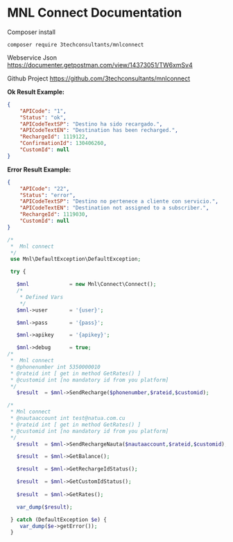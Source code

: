 # MNL Connect Documentation

  Composer install

    composer require 3techconsultants/mnlconnect
    
Webservice Json
    https://documenter.getpostman.com/view/14373051/TW6xmSv4

Github Project
    https://github.com/3techconsultants/mnlconnect

**Ok Result Example:**
```json
{
    "APICode": "1",
    "Status": "ok",
    "APICodeTextSP": "Destino ha sido recargado.",
    "APICodeTextEN": "Destination has been recharged.",
    "RechargeId": 1119122,
    "ConfirmationId": 130406260,
    "CustomId": null
}
```


**Error Result Example:**
```json
{
    "APICode": "22",
    "Status": "error",
    "APICodeTextSP": "Destino no pertenece a cliente con servicio.",
    "APICodeTextEN": "Destination not assigned to a subscriber.",
    "RechargeId": 1119030,
    "CustomId": null
}
```

```php
/*
 *  Mnl connect
 */
 use Mnl\DefaultException\DefaultException;

 try {

   $mnl             = new Mnl\Connect\Connect();
   /*
    * Defined Vars
    */
   $mnl->user       = '{user}';

   $mnl->pass       = '{pass}';

   $mnl->apikey     = '{apikey}';

   $mnl->debug      = true;
/*
 *  Mnl connect
 * @phonenumber int 5350000010
 * @rateid int [ get in method GetRates() ]
 * @customid int [no mandatory id from you platform]
 */
   $result  = $mnl->SendRecharge($phonenumber,$rateid,$customid);

/*
 * Mnl connect
 * @nautaaccount int test@natua.com.cu
 * @rateid int [ get in method GetRates() ]
 * @customid int [no mandatory id from you platform]
 */
   $result  = $mnl->SendRechargeNauta($nautaaccount,$rateid,$customid);

   $result  = $mnl->GetBalance();

   $result  = $mnl->GetRechargeIdStatus();

   $result  = $mnl->GetCustomIdStatus();
   
   $result  = $mnl->GetRates();

   var_dump($result);

 } catch (DefaultException $e) {
 	var_dump($e->getError());
 }

```
